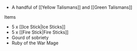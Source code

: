 

- A handful of [[Yellow Talismans]] and [[Green Talismans]]


Items
- 5 x [[Ice Stick|Ice Sticks]] 
- 5 x [[Fire Stick|Fire Sticks]]
- Gourd of sobriety
- Ruby of the War Mage